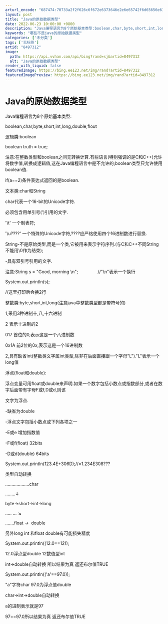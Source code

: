 ```yaml
---
arturl_encode: "687474:70733a2f2f626c6f672e6373646e2e6e65742f6d65656e6165:6c2f61727469636c652f64657461696c732f38343937333132"
layout: post
title: "Java的原始数据类型"
date: 2022-06-23 10:00:00 +0800
description: "Java编程语言为8个原始基本类型:boolean,char,byte,short,int,long"
keywords: "哪些不是java的原始数据类型"
categories: ['未分类']
tags: ['无标签']
artid: "8497312"
image:
  path: https://api.vvhan.com/api/bing?rand=sj&artid=8497312
  alt: "Java的原始数据类型"
render_with_liquid: false
featuredImage: https://bing.ee123.net/img/rand?artid=8497312
featuredImagePreview: https://bing.ee123.net/img/rand?artid=8497312
---
```


# Java的原始数据类型

Java编程语言为8个原始基本类型:
  
boolean,char,byte,short,int,long,double,flout
  
  
  
逻辑类:boolean
  
boolean truth = true;
  
  

注意:在整数类型和boolean之间无转换计算.有些语言(特别强调的是C和C++)允许将数字值,转换成逻辑值,这在Java编程语言中是不允许的;boolean类型只允许使用boolean值.

if(a==2)条件表达式返回的是boolean.

  
  
文本类:char和String
  
char代表一个16-bit的Unicode字符.
  
必须包含用单引号(')引用的文字.
  
'\t' 一个制表符;
  
'\u????' 一个特殊的Unicode字符,????应严格使用四个16进制数进行替换.
  
  
  
String-不是原始类型,而是一个类,它被用来表示字符序列.(与C和C++不同String不能用\0作为结束);
  
-具有双引号引用的文字.
  
注意:String s = "Good, morning \n";                //"\n"表示一个换行
  
System.out.println(s);

//这里打印后会换2行
  
  
  
整数类:byte,short,int,long(注意java中整数类型都是带符号的)
  


1,采用3种进制十,八,十六进制
  


2 表示十进制的2
  


017 首位的0,表示这是一个八进制数
  


0x1A 前2位的0x,表示这是一个16进制数
  
  
  


2,具有缺省int(整数类文字属int类型,除非在后面直接跟一个字母"L")."L"表示一个long值
  
  
  
浮点(float和double):
  


浮点变量可用float或double来声明.如果一个数字包括小数点或指数部分,或者在数字后面带有字母F或f,D或d,则该
  
文字为浮点.
  


-缺省为double
  


-浮点文字包括小数点或下列各项之一
  


-E或e 增加指数值
  


-F或f(float) 32bits
  


-D或d(double) 64bits
  
  
  

System.out.println(123.4E+306D);//=1.234E308???

类型自动转换

...................char
  
........↓
  
byte→short→int→long
  
..... ... ↘
  
.......float →  double
  
  
另外long int 和float double有可能损失精度
  
  
  
System.out.println((12.0==12));
  
12.0浮点型double 12数值型int
  
int→double自动转换 所以结果为真 返还布尔值TRUE
  
  
  
System.out.println(('a'==97.0));
  
"a"字符char 97.0为浮点值double
  
char→int→double自动转换
  
a的进制表示就是97
  
97==97.0所以结果为真 返还布尔值TRUE